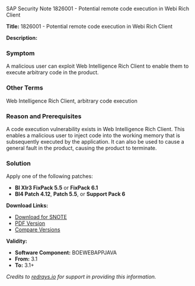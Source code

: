 SAP Security Note 1826001 - Potential remote code execution in Webi Rich Client

**Title:** 1826001 - Potential remote code execution in Webi Rich Client

**Description:**

### Symptom
A malicious user can exploit Web Intelligence Rich Client to enable them to execute arbitrary code in the product.

### Other Terms
Web Intelligence Rich Client, arbitrary code execution

### Reason and Prerequisites
A code execution vulnerability exists in Web Intelligence Rich Client. This enables a malicious user to inject code into the working memory that is subsequently executed by the application. It can also be used to cause a general fault in the product, causing the product to terminate.

### Solution
Apply one of the following patches:
- **BI XIr3 FixPack 5.5** or **FixPack 6.1**
- **BI4 Patch 4.12**, **Patch 5.5**, or **Support Pack 6**

**Download Links:**
- [Download for SNOTE](https://notesdownloads.sap.com/note/0040000017608982017)
- [PDF Version](https://userapps.support.sap.com/sap/support/sfm/notes/print/0001826001?language=en-US&token=746B2A7B5E39D5F85F296E2F3CB56583)
- [Compare Versions](https://me.sap.com/notesLatestChanges/0001826001/E/diff)

**Validity:**
- **Software Component:** BOEWEBAPPJAVA
- **From:** 3.1
- **To:** 3.1+

*Credits to [redrays.io](https://redrays.io) for support in providing this information.*